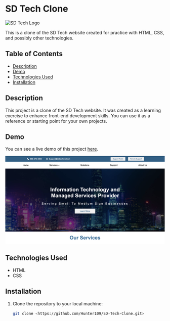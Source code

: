 # SD Tech Clone

![SD Tech Logo](https://sdtechinc.com/wp-content/uploads/2022/01/footer_logo.png)

This is a clone of the SD Tech website created for practice with HTML, CSS, and possibly other technologies.

## Table of Contents

- [Description](#description)
- [Demo](#demo)
- [Technologies Used](#technologies-used)
- [Installation](#installation)

## Description

This project is a clone of the SD Tech website. It was created as a learning exercise to enhance front-end development skills. You can use it as a reference or starting point for your own projects.

## Demo

You can see a live demo of this project [here](https://hunter109.github.io/SD-Tech-Clone/).

![SD Tech Clone Demo](./assets/image/demo.png)

## Technologies Used

- HTML
- CSS

## Installation

1. Clone the repository to your local machine:

   ```bash
   git clone <https://github.com/Hunter109/SD-Tech-Clone.git>
   ```
